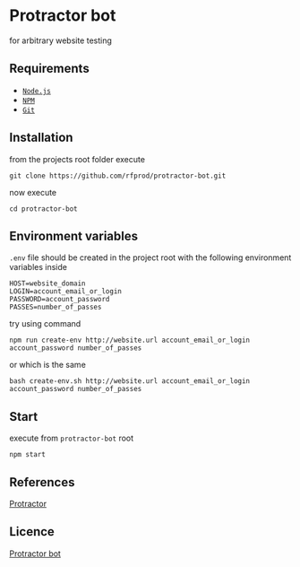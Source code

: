 # Protractor bot

for arbitrary website testing

## Requirements

- [`Node.js`](https://nodejs.org/)
- [`NPM`](https://nodejs.org/)
- [`Git`](https://git-scm.com/)

## Installation

from the projects root folder execute

```
git clone https://github.com/rfprod/protractor-bot.git
```

now execute

```
cd protractor-bot
```

## Environment variables

`.env` file should be created in the project root with the following environment variables inside

```
HOST=website_domain
LOGIN=account_email_or_login
PASSWORD=account_password
PASSES=number_of_passes
```

try using command

```
npm run create-env http://website.url account_email_or_login account_password number_of_passes
```

or which is the same

```
bash create-env.sh http://website.url account_email_or_login account_password number_of_passes
```

## Start

execute from `protractor-bot` root

```
npm start
```

## References

[Protractor](http://www.protractortest.org/#/api)

## Licence

[Protractor bot](LICENSE.md)
